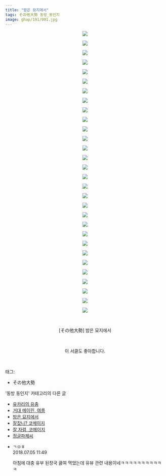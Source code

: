 ```yaml
---
title: "밤은 묘지에서"
tags: その他大勢 동방_동인지
image: ghap/191/001.jpg
---
```

<div class="article">
<p style="text-align: center; clear: none; float: none;"><img src="{{ site.nasurl }}/ghap/191/001.jpg"/></p>
<p style="text-align: center; clear: none; float: none;"><img src="{{ site.nasurl }}/ghap/191/002.jpg"/></p>
<p style="text-align: center; clear: none; float: none;"><img src="{{ site.nasurl }}/ghap/191/003.jpg"/></p>
<p style="text-align: center; clear: none; float: none;"><img src="{{ site.nasurl }}/ghap/191/004.jpg"/></p>
<p style="text-align: center; clear: none; float: none;"><img src="{{ site.nasurl }}/ghap/191/005.jpg"/></p>
<p style="text-align: center; clear: none; float: none;"><img src="{{ site.nasurl }}/ghap/191/006.jpg"/></p>
<p style="text-align: center; clear: none; float: none;"><img src="{{ site.nasurl }}/ghap/191/007.jpg"/></p>
<p style="text-align: center; clear: none; float: none;"><img src="{{ site.nasurl }}/ghap/191/008.jpg"/></p>
<p style="text-align: center; clear: none; float: none;"><img src="{{ site.nasurl }}/ghap/191/009.jpg"/></p>
<p style="text-align: center; clear: none; float: none;"><img src="{{ site.nasurl }}/ghap/191/010.jpg"/></p>
<p style="text-align: center; clear: none; float: none;"><img src="{{ site.nasurl }}/ghap/191/011.jpg"/></p>
<p style="text-align: center; clear: none; float: none;"><img src="{{ site.nasurl }}/ghap/191/012.jpg"/></p>
<p style="text-align: center; clear: none; float: none;"><img src="{{ site.nasurl }}/ghap/191/013.jpg"/></p>
<p style="text-align: center; clear: none; float: none;"><img src="{{ site.nasurl }}/ghap/191/014.jpg"/></p>
<p style="text-align: center; clear: none; float: none;"><img src="{{ site.nasurl }}/ghap/191/015.jpg"/></p>
<p style="text-align: center; clear: none; float: none;"><img src="{{ site.nasurl }}/ghap/191/016.jpg"/></p>
<p style="text-align: center; clear: none; float: none;"><img src="{{ site.nasurl }}/ghap/191/017.jpg"/></p>
<p style="text-align: center; clear: none; float: none;"><img src="{{ site.nasurl }}/ghap/191/018.jpg"/></p>
<p style="text-align: center; clear: none; float: none;"><img src="{{ site.nasurl }}/ghap/191/019.jpg"/></p>
<p style="text-align: center; clear: none; float: none;"><img src="{{ site.nasurl }}/ghap/191/020.jpg"/></p>
<p style="text-align: center; clear: none; float: none;"><img src="{{ site.nasurl }}/ghap/191/021.jpg"/></p>
<p style="text-align: center; clear: none; float: none;"><img src="{{ site.nasurl }}/ghap/191/022.jpg"/></p>
<p style="text-align: center; clear: none; float: none;"><img src="{{ site.nasurl }}/ghap/191/023.jpg"/></p>
<p style="text-align: center; clear: none; float: none;"><img src="{{ site.nasurl }}/ghap/191/024.jpg"/></p>
<p style="text-align: center; clear: none; float: none;"><img src="{{ site.nasurl }}/ghap/191/025.jpg"/></p>
<p style="text-align: center; clear: none; float: none;"><img src="{{ site.nasurl }}/ghap/191/026.jpg"/></p>
<p style="text-align: center; clear: none; float: none;"><img src="{{ site.nasurl }}/ghap/191/027.jpg"/></p>
<p style="text-align: center; clear: none; float: none;"><img src="{{ site.nasurl }}/ghap/191/028.jpg"/></p>
<p style="text-align: center; clear: none; float: none;"><img src="{{ site.nasurl }}/ghap/191/029.jpg"/></p>
<p style="text-align: center; clear: none; float: none;"><img src="{{ site.nasurl }}/ghap/191/030.jpg"/></p>
<p style="text-align: center; clear: none; float: none;"><br/></p>
<p style="text-align: center; clear: none; float: none;">[その他大勢] 밤은 묘지에서</p>
<p style="text-align: center; clear: none; float: none;"><br/></p>
<p style="text-align: center; clear: none; float: none;">이 서클도 좋아합니다.</p>
<p><br/></p>
</div><div class="tagTrail">
<p>태그: </p>
<ul>
<li>その他大勢</li>
</ul>
</div><div class="another">
<p>'동방 동인지' 카테고리의 다른 글</p>
<ul>
<li><a href="/2016-06-18-ghap_193">유카리의 유충</a></li>
<li><a href="/2016-06-18-ghap_192">거대 메이린, 여름</a></li>
<li><a href="/2016-06-18-ghap_191">밤은 묘지에서</a></li>
<li><a href="/2016-06-18-ghap_190">잘잤니? 코메이지</a></li>
<li><a href="/2016-06-18-ghap_189">잘 자렴, 코메이지</a></li>
<li><a href="/2016-06-18-ghap_188">정글파체씨</a></li>
</ul>
</div><div class="cb_module cb_fluid">
<div class="cb_wrt cb_profile">
<div class="comment">
<ul>
<li class="cb_thumb_off" id="comment15280939">
<div class="cb_comment_area">
<div class="cb_info_area">
<div class="cb_section">
<span class="cb_nick_name">ㄱㅁㅎ</span>
</div>
<div class="cb_section">
<span class="cb_date">2018.07.05 11:49 </span>
</div>
</div>
<div class="cb_dsc_comment">
<p class="cb_dsc">
											아침에 대충 유부 된장국 끓여 먹었는데 유뷰 관련 내용이네ㅋㅋㅋㅋㅋㅋㅋㅋㅋㅋㅋ
										</p>
</div>
</div></li>
</ul>
</div>
</div><!-- commentList close -->
</div>